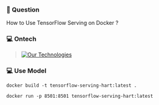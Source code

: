 ### 📖 Question
How to Use TensorFlow Serving on Docker ?

### 💻 Ontech
> [![Our Technologies](https://skillicons.dev/icons?i=python,tensorflow,docker)](https://skillicons.dev)

### 💻 Use Model
```shell
docker build -t tensorflow-serving-hart:latest .

docker run -p 8501:8501 tensorflow-serving-hart:latest
```